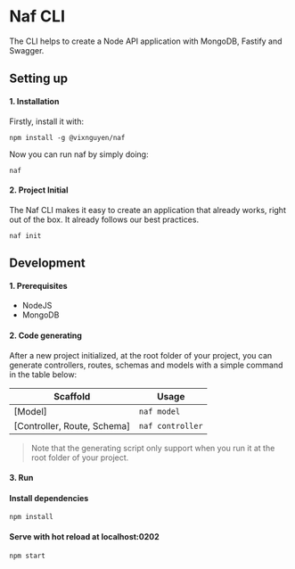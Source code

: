 # Naf CLI 
The CLI helps to create a Node API application with MongoDB, Fastify and Swagger.

## Setting up

#### 1. Installation
Firstly, install it with:

`npm install -g @vixnguyen/naf`

Now you can run naf by simply doing:

`naf`

#### 2. Project Initial
The Naf CLI makes it easy to create an application that already works, right out of the box. It already follows our best practices.

`naf init`

## Development

#### 1. Prerequisites
- NodeJS
- MongoDB

#### 2. Code generating

After a new project initialized, at the root folder of your project, you can generate controllers, routes, schemas and models with a simple command in the table below:

Scaffold  | Usage
---       | ---
[Model]      | `naf model`
[Controller, Route, Schema]      | `naf controller`

> Note that the generating script only support when you run it at the root folder of your project.

#### 3. Run

#### Install dependencies
`npm install`

#### Serve with hot reload at localhost:0202
`npm start`
